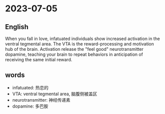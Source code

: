 # 2023-07-05

## English
When you fall in love, infatuated
individuals show increased activation in
the ventral tegmental area. The VTA is the
reward-processing and motivation hub of
the brain. Activation release the "feel 
good" neurotransmitter dopamine,
teaching your brain to repeat behaviors in
anticipation of receiving the same initial
reward.

## words
* infatuated: 热恋的
* VTA: ventral tegmental area, 脑腹侧被盖区
* neurotransmitter: 神经传递素
* dopamine: 多巴胺
